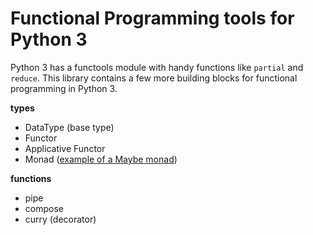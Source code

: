 # Functional Programming tools for Python 3

Python 3 has a functools module with handy functions like `partial` and `reduce`. This library contains a few more building blocks for functional programming in Python 3.

**types**

* DataType (base type)
* Functor
* Applicative Functor
* Monad ([example of a Maybe monad](Maybe.md))

**functions**

* pipe
* compose
* curry (decorator)
